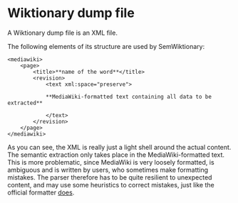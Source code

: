 Wiktionary dump file
====================

A Wiktionary dump file is an XML file.

The following elements of its structure are used by SemWiktionary:

	<mediawiki>
		<page>
			<title>**name of the word**</title>
			<revision>
				<text xml:space="preserve">
				
				**MediaWiki-formatted text containing all data to be extracted**
				
				</text>
			</revision>
		</page>
	</mediawiki>
	
As you can see, the XML is really just a light shell around the actual content. The semantic extraction only takes place in the MediaWiki-formatted text. This is more problematic, since MediaWiki is very loosely formatted, is ambiguous and is written by users, who sometimes make formatting mistakes. The parser therefore has to be quite resilient to unexpected content, and may use some heuristics to correct mistakes, just like the official formatter [does](http://www.mediawiki.org/wiki/Wikitext_parser/Stage_2:_Informal_grammar).
